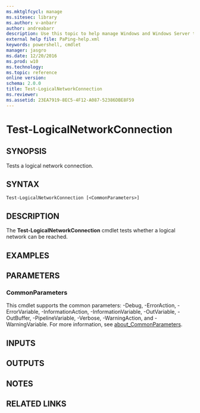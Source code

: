 ```yaml
---
ms.mktglfcycl: manage
ms.sitesec: library
ms.author: v-anbarr
author: andreabarr
description: Use this topic to help manage Windows and Windows Server technologies with Windows PowerShell.
external help file: PaPing-help.xml
keywords: powershell, cmdlet
manager: jasgro
ms.date: 12/20/2016
ms.prod: w10
ms.technology: 
ms.topic: reference
online version: 
schema: 2.0.0
title: Test-LogicalNetworkConnection
ms.reviewer:
ms.assetid: 23EA7919-8EC5-4F12-A087-52386DBE8F59
---
```


# Test-LogicalNetworkConnection

## SYNOPSIS
Tests a logical network connection.

## SYNTAX

```
Test-LogicalNetworkConnection [<CommonParameters>]
```

## DESCRIPTION
The **Test-LogicalNetworkConnection** cmdlet tests whether a logical network can be reached.

## EXAMPLES


## PARAMETERS

### CommonParameters
This cmdlet supports the common parameters: -Debug, -ErrorAction, -ErrorVariable, -InformationAction, -InformationVariable, -OutVariable, -OutBuffer, -PipelineVariable, -Verbose, -WarningAction, and -WarningVariable. For more information, see [about_CommonParameters](http://go.microsoft.com/fwlink/?LinkID=113216).

## INPUTS

## OUTPUTS

## NOTES

## RELATED LINKS

